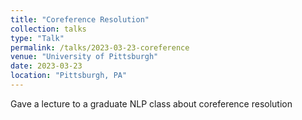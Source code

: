 ```yaml
---
title: "Coreference Resolution"
collection: talks
type: "Talk"
permalink: /talks/2023-03-23-coreference
venue: "University of Pittsburgh"
date: 2023-03-23
location: "Pittsburgh, PA"
---
```


Gave a lecture to a graduate NLP class about coreference resolution